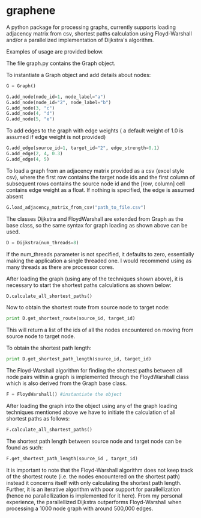 graphene
========

A python package for processing graphs, currently supports loading adjacency matrix from csv, shortest paths calculation using Floyd-Warshall and/or a parallelized implementation of Dijkstra's algorithm.

Examples of usage are provided below.

The file graph.py contains the Graph object.

To instantiate a Graph object and add details about nodes:

```python
G = Graph()

G.add_node(node_id=1, node_label="a")
G.add_node(node_id="2", node_label="b")
G.add_node(3, "c")
G.add_node(4, "d")
G.add_node(5, "e")
```

To add edges to the graph with edge weights ( a default weight of 1.0 is assumed if edge weight is not provided)

```python
G.add_edge(source_id=1, target_id="2", edge_strength=0.1)
G.add_edge(2, 4, 0.3)
G.add_edge(4, 5)
```

To load a graph from an adjacency matrix provided as a csv (excel style csv), where the first row contains the target node ids and the first column of subsequent rows contains the source node id and the [row, column] cell contains edge weight as a float. If nothing is specified, the edge is assumed absent

```python
G.load_adjacency_matrix_from_csv("path_to_file.csv")
```

The classes Dijkstra and FloydWarshall are extended from Graph as the base class, so the same syntax for graph loading as shown above can be used.

```python
D = Dijkstra(num_threads=8)
```
If the num_threads parameter is not specified, it defaults to zero, essentially making the application a single threaded one. I would recommend using as many threads as there are processor cores.

After loading the graph (using any of the techniques shown above), it is necessary to start the shortest paths calculations as shown below:

```python
D.calculate_all_shortest_paths()
```
Now to obtain the shortest route from source node to target node:

```python
print D.get_shortest_route(source_id, target_id)
```

This will return a list of the ids of all the nodes encountered on moving from source node to target node.

To obtain the shortest path length:

```python
print D.get_shortest_path_length(source_id, target_id)
```

The Floyd-Warshall algorithm for finding the shortest paths between all node pairs within a graph is implemented through the FloydWarshall class which is also derived from the Graph base class.

```python
F = FloydWarshall() #instantiate the object
```

After loading the graph into the object using any of the graph loading techniques mentioned above we have to initiate the calculation of all shortest paths as follows:

```python
F.calculate_all_shortest_paths()
```

The shortest path length between source node and target node can be found as such:

```python
F.get_shortest_path_length(source_id , target_id)
```
It is important to note that the Floyd-Warshall algorithm does not keep track of the shortest route (i.e. the nodes encountered on the shortest path) instead it concerns itself with only calculating the shortest path length. Further, it is an iterative algorithm with poor support for parallellization (hence no parallellization is implemented for it here). From my personal experience, the parallellized Dijkstra outperforms Floyd-Warshall when processing a 1000 node graph with around 500,000 edges.
